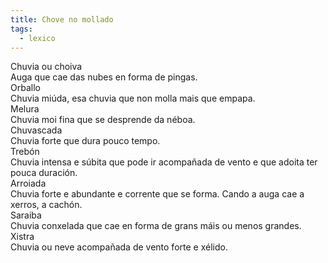 ```yaml
---
title: Chove no mollado
tags:
  - lexico
---
```


<e-card color="1">
  <div>Chuvia ou choiva</div>
  <div>Auga que cae das nubes en forma de pingas.</div>
</e-card>

<e-card color="2">
  <div>Orballo</div>
  <div>Chuvia miúda, esa chuvia que non molla mais que empapa.</div>
</e-card>

<e-card color="3">
  <div>Melura</div>
  <div>Chuvia moi fina que se desprende da néboa.</div>
</e-card>

<e-card color="4">
  <div>Chuvascada</div>
  <div>Chuvia forte que dura pouco tempo.</div>
</e-card>

<e-card color="5">
  <div>Trebón</div>
  <div>Chuvia intensa e súbita que pode ir acompañada de vento e que adoita ter pouca duración.</div>
</e-card>

<e-card color="6">
  <div>Arroiada</div>
  <div>Chuvia forte e abundante e corrente que se forma. Cando a auga cae a xerros, a cachón.</div>
</e-card>

<e-card color="7">
  <div>Saraiba</div>
  <div>Chuvia conxelada que cae en forma de grans máis ou menos grandes.</div>
</e-card>

<e-card color="8">
  <div>Xistra</div>
  <div>Chuvia ou neve acompañada de vento forte e xélido.</div>
</e-card>
